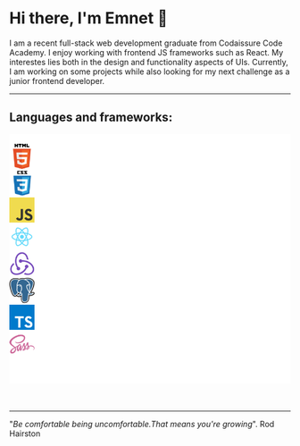 # Hi there, I'm Emnet :wave:

I am a recent full-stack web development graduate from Codaissure Code Academy. I enjoy working with frontend JS frameworks such as React. My interestes lies both in the design and functionality aspects of UIs. Currently, I am working on some projects while also looking for my next challenge as a junior frontend developer. 
  
  ***

  ## Languages and frameworks: 
  <code><div style="background-color: white">
  <img src="https://raw.githubusercontent.com/github/explore/80688e429a7d4ef2fca1e82350fe8e3517d3494d/topics/html/html.png" width="45" style="background-color: white">
   <img src="https://raw.githubusercontent.com/github/explore/80688e429a7d4ef2fca1e82350fe8e3517d3494d/topics/css/css.png" width="45" style="background-color: white">
    <img src="https://raw.githubusercontent.com/github/explore/80688e429a7d4ef2fca1e82350fe8e3517d3494d/topics/javascript/javascript.png" width="45" style="background-color: white">
   <img src="https://raw.githubusercontent.com/github/explore/80688e429a7d4ef2fca1e82350fe8e3517d3494d/topics/react/react.png" width="45" style="background-color: white">
    <img src="https://raw.githubusercontent.com/github/explore/80688e429a7d4ef2fca1e82350fe8e3517d3494d/topics/redux/redux.png" width="45" style="background-color: white">
   <img src="https://raw.githubusercontent.com/github/explore/80688e429a7d4ef2fca1e82350fe8e3517d3494d/topics/postgresql/postgresql.png" width="45" style="background-color: white">
   <img src="https://raw.githubusercontent.com/github/explore/80688e429a7d4ef2fca1e82350fe8e3517d3494d/topics/typescript/typescript.png" width="45" style="background-color: white">
   <img src="https://raw.githubusercontent.com/github/explore/80688e429a7d4ef2fca1e82350fe8e3517d3494d/topics/sass/sass.png" width="45" style="background-color: white">
  </div>
  </code>

  ***

  "*Be comfortable being uncomfortable.That means you're growing*". 
                                               Rod Hairston
